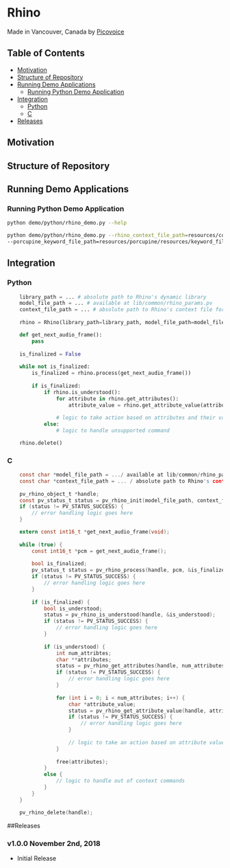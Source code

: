 # Rhino

Made in Vancouver, Canada by [Picovoice](https://picovoice.ai)


## Table of Contents
* [Motivation](#motivation)
* [Structure of Repository](#structure-of-repository)
* [Running Demo Applications](#running-demo-applications)
    * [Running Python Demo Application](#running-python-demo-application)
* [Integration](#integration)
    * [Python](#python)
    * [C](#c)
* [Releases](#releases)

## Motivation

## Structure of Repository

## Running Demo Applications

### Running Python Demo Application

```bash
python demo/python/rhino_demo.py --help
```

```bash
python demo/python/rhino_demo.py --rhino_context_file_path=resources/contexts/coffee_maker.pv \
--porcupine_keyword_file_path=resources/porcupine/resources/keyword_files/alfred_linux.ppn
```

## Integration

### Python

```python
    library_path = ... # absolute path to Rhino's dynamic library
    model_file_path = ... # available at lib/common/rhino_params.pv
    context_file_path = ... # absolute path to Rhino's context file for the given context
    
    rhino = Rhino(library_path=library_path, model_file_path=model_file_path, context_file_path=context_file_path) 
```

```python
    def get_next_audio_frame():
        pass
    
    is_finalized = False
    
    while not is_finalized:
        is_finalized = rhino.process(get_next_audio_frame())
        
        if is_finalized:
            if rhino.is_understood():
                for attribute in rhino.get_attributes():
                    attribute_value = rhino.get_attribute_value(attribute)
            
                # logic to take action based on attributes and their values
            else:
                # logic to handle unsupported command
```

```python
    rhino.delete()
```

### C

```c
    const char *model_file_path = .../ available at lib/common/rhino_params.pv
    const char *context_file_path = ... / absolute path to Rhino's context file for the context of interest
    
    pv_rhino_object_t *handle;
    const pv_status_t status = pv_rhino_init(model_file_path, context_file_path, &handle);
    if (status != PV_STATUS_SUCCESS) {
        // error handling logic goes here
    }
```

```c
    extern const int16_t *get_next_audio_frame(void);
    
    while (true) {
        const int16_t *pcm = get_next_audio_frame();
        
        bool is_finalized;
        pv_status_t status = pv_rhino_process(handle, pcm, &is_finalized);
        if (status != PV_STATUS_SUCCESS) {
            // error handling logic goes here
        }
        
        if (is_finalized) {
            bool is_understood;
            status = pv_rhino_is_understood(handle, &is_understood);
            if (status != PV_STATUS_SUCCESS) {
                // error handling logic goes here
            }
            
            if (is_understood) {
                int num_attribtes;
                char **attributes;
                status = pv_rhino_get_attributes(handle, num_attributes, attributes);
                if (status != PV_STATUS_SUCCESS) {
                    // error handling logic goes here
                }
                
                for (int i = 0; i < num_attributes; i++) {
                    char *attribute_value;
                    status = pv_rhino_get_attribute_value(handle, attributes[i], &attribute_value)
                    if (status != PV_STATUS_SUCCESS) {
                        // error handling logic goes here
                    }
                    
                    // logic to take an action based on attribute value
                }
                
                free(attributes);
            }
            else {
                // logic to handle out of context commands
            }
        }
    }
```

```c
    pv_rhino_delete(handle);
```

##Releases

### v1.0.0 November 2nd, 2018

* Initial Release
